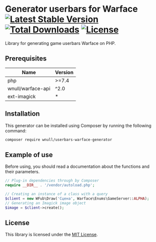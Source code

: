 # Generator userbars for Warface [![Latest Stable Version](https://poser.pugx.org/wnull/userbars-warface-generator/v)](//packagist.org/packages/wnull/userbars-warface-generator) [![Total Downloads](https://poser.pugx.org/wnull/userbars-warface-generator/downloads)](//packagist.org/packages/wnull/userbars-warface-generator) [![License](https://poser.pugx.org/wnull/userbars-warface-generator/license)](//packagist.org/packages/wnull/userbars-warface-generator)

Library for generating game userbars Warface on PHP.

## Prerequisites

| Name               | Version |
|  ---               |   ---   |
| php                | \>=7.4  |
| wnull/warface-api  |  ^2.0   |
| ext-imagick        |    *    |

## Installation

This generator can be installed using Composer by running the following command:

```sh
composer require wnull/userbars-warface-generator
```

## Example of use

Before using, you should read a documentation about the functions and their parameters. 

```php
// Plug-in dependencies through by Composer
require __DIR__ . '/vendor/autoload.php';

// Creating an instance of a class with a query
$client = new WFub\Draw('Сцена', Warface\Enums\GameServer::ALPHA);
// Generating an Imagick image object
$image = $client->create();
```

## License

This library is licensed under the [MIT License](https://github.com/wnull/warface-api/blob/master/LICENSE).
